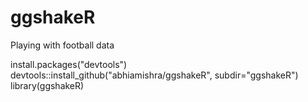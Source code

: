 # ggshakeR
Playing with football data

install.packages("devtools")
devtools::install_github("abhiamishra/ggshakeR", subdir="ggshakeR")
library(ggshakeR)
